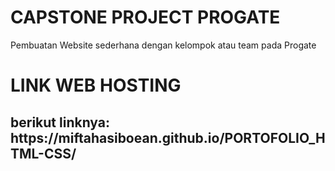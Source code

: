 # CAPSTONE PROJECT PROGATE
<p>Pembuatan Website sederhana dengan kelompok atau team pada Progate</p>

# LINK WEB HOSTING
<h2>berikut linknya: https://miftahasiboean.github.io/PORTOFOLIO_HTML-CSS/ </h2>
